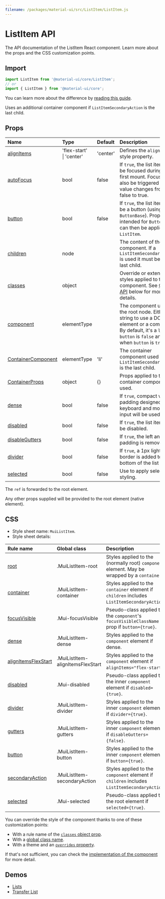```yaml
---
filename: /packages/material-ui/src/ListItem/ListItem.js
---
```


<!--- This documentation is automatically generated, do not try to edit it. -->

# ListItem API

<p class="description">The API documentation of the ListItem React component. Learn more about the props and the CSS customization points.</p>

## Import

```js
import ListItem from '@material-ui/core/ListItem';
// or
import { ListItem } from '@material-ui/core';
```

You can learn more about the difference by [reading this guide](/guides/minimizing-bundle-size/).

Uses an additional container component if `ListItemSecondaryAction` is the last child.

## Props

| Name | Type | Default | Description |
|:-----|:-----|:--------|:------------|
| <a class="anchor-link" id="props--alignItems"></a><a href="#props--alignItems" title="link to the prop on this page" class="prop-name">alignItems</a> | <span class="prop-type">'flex-start'<br>&#124;&nbsp;'center'</span> | <span class="prop-default">'center'</span> | Defines the `align-items` style property. |
| <a class="anchor-link" id="props--autoFocus"></a><a href="#props--autoFocus" title="link to the prop on this page" class="prop-name">autoFocus</a> | <span class="prop-type">bool</span> | <span class="prop-default">false</span> | If `true`, the list item will be focused during the first mount. Focus will also be triggered if the value changes from false to true. |
| <a class="anchor-link" id="props--button"></a><a href="#props--button" title="link to the prop on this page" class="prop-name">button</a> | <span class="prop-type">bool</span> | <span class="prop-default">false</span> | If `true`, the list item will be a button (using `ButtonBase`). Props intended for `ButtonBase` can then be applied to `ListItem`. |
| <a class="anchor-link" id="props--children"></a><a href="#props--children" title="link to the prop on this page" class="prop-name">children</a> | <span class="prop-type">node</span> |  | The content of the component. If a `ListItemSecondaryAction` is used it must be the last child. |
| <a class="anchor-link" id="props--classes"></a><a href="#props--classes" title="link to the prop on this page" class="prop-name">classes</a> | <span class="prop-type">object</span> |  | Override or extend the styles applied to the component. See [CSS API](#css) below for more details. |
| <a class="anchor-link" id="props--component"></a><a href="#props--component" title="link to the prop on this page" class="prop-name">component</a> | <span class="prop-type">elementType</span> |  | The component used for the root node. Either a string to use a DOM element or a component. By default, it's a `li` when `button` is `false` and a `div` when `button` is `true`. |
| <a class="anchor-link" id="props--ContainerComponent"></a><a href="#props--ContainerComponent" title="link to the prop on this page" class="prop-name">ContainerComponent</a> | <span class="prop-type">elementType</span> | <span class="prop-default">'li'</span> | The container component used when a `ListItemSecondaryAction` is the last child. |
| <a class="anchor-link" id="props--ContainerProps"></a><a href="#props--ContainerProps" title="link to the prop on this page" class="prop-name">ContainerProps</a> | <span class="prop-type">object</span> | <span class="prop-default">{}</span> | Props applied to the container component if used. |
| <a class="anchor-link" id="props--dense"></a><a href="#props--dense" title="link to the prop on this page" class="prop-name">dense</a> | <span class="prop-type">bool</span> | <span class="prop-default">false</span> | If `true`, compact vertical padding designed for keyboard and mouse input will be used. |
| <a class="anchor-link" id="props--disabled"></a><a href="#props--disabled" title="link to the prop on this page" class="prop-name">disabled</a> | <span class="prop-type">bool</span> | <span class="prop-default">false</span> | If `true`, the list item will be disabled. |
| <a class="anchor-link" id="props--disableGutters"></a><a href="#props--disableGutters" title="link to the prop on this page" class="prop-name">disableGutters</a> | <span class="prop-type">bool</span> | <span class="prop-default">false</span> | If `true`, the left and right padding is removed. |
| <a class="anchor-link" id="props--divider"></a><a href="#props--divider" title="link to the prop on this page" class="prop-name">divider</a> | <span class="prop-type">bool</span> | <span class="prop-default">false</span> | If `true`, a 1px light border is added to the bottom of the list item. |
| <a class="anchor-link" id="props--selected"></a><a href="#props--selected" title="link to the prop on this page" class="prop-name">selected</a> | <span class="prop-type">bool</span> | <span class="prop-default">false</span> | Use to apply selected styling. |

The `ref` is forwarded to the root element.

Any other props supplied will be provided to the root element (native element).

## CSS

- Style sheet name: `MuiListItem`.
- Style sheet details:

| Rule name | Global class | Description |
|:-----|:-------------|:------------|
| <a class="anchor-link" title="link to the rule name on this page" id="css--root"></a><a href="#css--root" class="prop-name">root</a> | <span class="prop-name">.MuiListItem-root</span> | Styles applied to the (normally root) `component` element. May be wrapped by a `container`.
| <a class="anchor-link" title="link to the rule name on this page" id="css--container"></a><a href="#css--container" class="prop-name">container</a> | <span class="prop-name">.MuiListItem-container</span> | Styles applied to the `container` element if `children` includes `ListItemSecondaryAction`.
| <a class="anchor-link" title="link to the rule name on this page" id="css--focusVisible"></a><a href="#css--focusVisible" class="prop-name">focusVisible</a> | <span class="prop-name">.Mui-focusVisible</span> | Pseudo-class applied to the `component`'s `focusVisibleClassName` prop if `button={true}`.
| <a class="anchor-link" title="link to the rule name on this page" id="css--dense"></a><a href="#css--dense" class="prop-name">dense</a> | <span class="prop-name">.MuiListItem-dense</span> | Styles applied to the `component` element if dense.
| <a class="anchor-link" title="link to the rule name on this page" id="css--alignItemsFlexStart"></a><a href="#css--alignItemsFlexStart" class="prop-name">alignItemsFlexStart</a> | <span class="prop-name">.MuiListItem-alignItemsFlexStart</span> | Styles applied to the `component` element if `alignItems="flex-start"`.
| <a class="anchor-link" title="link to the rule name on this page" id="css--disabled"></a><a href="#css--disabled" class="prop-name">disabled</a> | <span class="prop-name">.Mui-disabled</span> | Pseudo-class applied to the inner `component` element if `disabled={true}`.
| <a class="anchor-link" title="link to the rule name on this page" id="css--divider"></a><a href="#css--divider" class="prop-name">divider</a> | <span class="prop-name">.MuiListItem-divider</span> | Styles applied to the inner `component` element if `divider={true}`.
| <a class="anchor-link" title="link to the rule name on this page" id="css--gutters"></a><a href="#css--gutters" class="prop-name">gutters</a> | <span class="prop-name">.MuiListItem-gutters</span> | Styles applied to the inner `component` element if `disableGutters={false}`.
| <a class="anchor-link" title="link to the rule name on this page" id="css--button"></a><a href="#css--button" class="prop-name">button</a> | <span class="prop-name">.MuiListItem-button</span> | Styles applied to the inner `component` element if `button={true}`.
| <a class="anchor-link" title="link to the rule name on this page" id="css--secondaryAction"></a><a href="#css--secondaryAction" class="prop-name">secondaryAction</a> | <span class="prop-name">.MuiListItem-secondaryAction</span> | Styles applied to the `component` element if `children` includes `ListItemSecondaryAction`.
| <a class="anchor-link" title="link to the rule name on this page" id="css--selected"></a><a href="#css--selected" class="prop-name">selected</a> | <span class="prop-name">.Mui-selected</span> | Pseudo-class applied to the root element if `selected={true}`.

You can override the style of the component thanks to one of these customization points:

- With a rule name of the [`classes` object prop](/customization/components/#overriding-styles-with-classes).
- With a [global class name](/customization/components/#overriding-styles-with-global-class-names).
- With a theme and an [`overrides` property](/customization/globals/#css).

If that's not sufficient, you can check the [implementation of the component](https://github.com/mui-org/material-ui/blob/master/packages/material-ui/src/ListItem/ListItem.js) for more detail.

## Demos

- [Lists](/components/lists/)
- [Transfer List](/components/transfer-list/)

